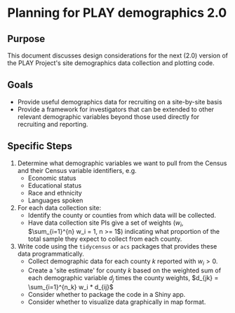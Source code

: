 # Planning for PLAY demographics 2.0

## Purpose

This document discusses design considerations for the next (2.0) version of the PLAY Project's site demographics data collection and plotting code.

## Goals

- Provide useful demographics data for recruiting on a site-by-site basis
- Provide a framework for investigators that can be extended to other relevant demographic variables beyond those used directly for recruiting and reporting.

## Specific Steps

1. Determine what demographic variables we want to pull from the Census and their Census variable identifiers, e.g.
    - Economic status
    - Educational status
    - Race and ethnicity
    - Languages spoken
2. For each data collection site:
    - Identify the county or counties from which data will be collected.
    - Have data collection site PIs give a set of weights ($w_i$, $\sum_{i=1}^{n} w_i = 1, n >= 1$) indicating what proportion of the total sample they expect to collect from each county.
3. Write code using the `tidycensus` or `acs` packages that provides these data programmatically.
    - Collect demographic data for each county $k$ reported with $w_i > 0$.
    - Create a 'site estimate' for county $k$ based on the weighted sum of each demographic variable $d_j$ times the county weights, $d_{jk} = \sum_{i=1}^{n_k} w_i * d_{ij}$
    - Consider whether to package the code in a Shiny app.
    - Consider whether to visualize data graphically in map format.